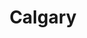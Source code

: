 ---
title: Calgary
crosslinks:
- canada
- PersonalFinanceCanada
- xkcd
- Edmonton
- pics
- AskReddit
- funny
- NoRulesCalgary
- vancouver
- CalgaryDashCams
- metacanada
- legaladvice
- whatsthisplant
- place
- Roadcam
- CanadaPolitics
- AMAAggregator
- CalgaryClassifieds
---